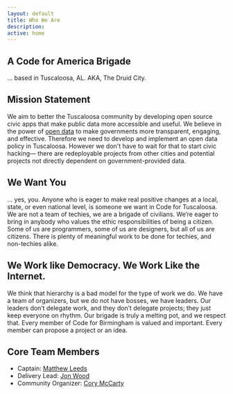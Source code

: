 ```yaml
---
layout: default
title: Who We Are
description:
active: home
---
```


A Code for America Brigade
--------------------------

… based in Tuscaloosa, AL. AKA, The Druid City.


Mission Statement
-----------------

We aim to better the Tuscaloosa community by developing open source civic apps that make public data more accessible and useful. We believe in the power of [open data](https://okfn.org/opendata/) to make governments more transparent, engaging, and effective. Therefore we need to develop and implement an open data policy in Tuscaloosa. However we don't have to wait for that to start civic hacking&mdash; there are redeployable projects from other cities and potential projects not directly dependent on government-provided data.

We Want You
-----------

… yes, you. Anyone who is eager to make real positive changes at a local, state, or even national level, is someone we want in Code for Tuscaloosa. We are not a team of techies, we are a brigade of civilians. We’re eager to bring in anybody who values the ethic responsibilities of being a citizen. Some of us are programmers, some of us are designers, but all of us are citizens. There is plenty of meaningful work to be done for techies, and non-techies alike.


We Work like Democracy. We Work Like the Internet.
--------------------------------------------------

We think that hierarchy is a bad model for the type of work we do. We have a team of organizers, but we do not have bosses, we have leaders. Our leaders don’t delegate work, and they don’t delegate projects; they just keep everyone on rhythm. Our brigade is truly a melting pot, and we respect that. Every member of Code for Birmingham is valued and important. Every member can propose a project or an idea.


Core Team Members
-----------------

- Captain: <a href="mailto:mwl458@gmail.com">Matthew Leeds</a>
- Delivery Lead: <a href="mailto:jt.wood0@gmail.com">Jon Wood</a>
- Community Organizer: <a href="mailto:crmccarty@bama.ua.edu">Cory McCarty</a>

